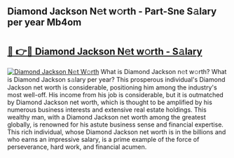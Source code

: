 ## Diamond Jackson N𝚎t w𝚘rth - Part-Sne S𝚊lary per year Mb4om

# <h2><a href="http://gc5774n.nevu.top/?p=Diamond+Jackson">🔗 👉🔴 Diamond Jackson N𝚎t w𝚘rth - S𝚊lary</a></h2>

[![Diamond Jackson N𝚎t W𝚘rth](https://i.imgur.com/Oavwk0R.jpeg)](http://gc5774n.nevu.top/?p=Diamond+Jackson)
What is Diamond Jackson n𝚎t w𝚘rth? What is Diamond Jackson s𝚊lary per year?
This prosperous individual's Diamond Jackson net worth is considerable, positioning him among the industry's most well-off. His income from his job is considerable, but it is outmatched by Diamond Jackson net worth, which is thought to be amplified by his numerous business interests and extensive real estate holdings. This wealthy man, with a Diamond Jackson net worth among the greatest globally, is renowned for his astute business sense and financial expertise. This rich individual, whose Diamond Jackson net worth is in the billions and who earns an impressive salary, is a prime example of the force of perseverance, hard work, and financial acumen.
